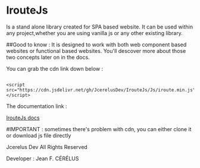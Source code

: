 # IrouteJs
Is a stand alone library created for SPA based website.
It can be used within any project,whether you are using vanilla js or any other existing library.

##Good to know :
It is designed to work with both web component based websites or functional based websites.
You'll descover more about those two concepts later on in the docs.


You can grab the cdn link down below :
<pre><code>
&lt;script src="https://cdn.jsdelivr.net/gh/JcerelusDev/IrouteJs/Js/iroute.min.js"&gt;&lt;/script&gt;
</code></pre>
The documentation link :

<a href="https://github.com/JcerelusDev/IrouteJs/wiki">IrouteJs docs</a>


#IMPORTANT :
sometimes there's problem with cdn, you can either clone it or download js file directly


Jcerelus Dev All Rights Reserved 

Developer : Jean F. CÉRÉLUS
